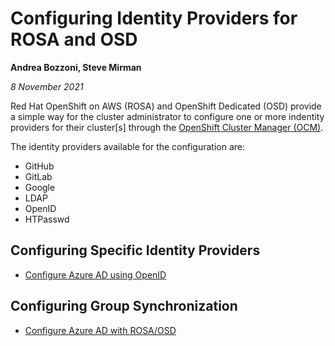 # Configuring Identity Providers for ROSA and OSD #

**Andrea Bozzoni, Steve Mirman**

*8 November 2021*

Red Hat OpenShift on AWS (ROSA) and OpenShift Dedicated (OSD) provide a simple way for the cluster administrator to configure one or more indentity providers for their cluster[s]  through the [OpenShift Cluster Manager (OCM)](https://cloud.redhat.com/openshift).

The identity providers available for the configuration are:

+ GitHub
+ GitLab
+ Google
+ LDAP
+ OpenID
+ HTPasswd

## Configuring Specific Identity Providers

* [Configure Azure AD using OpenID](./azuread)

## Configuring Group Synchronization

* [Configure Azure AD with ROSA/OSD](./az-ad-grp-sync)
